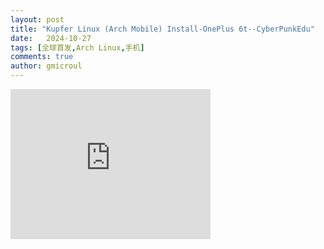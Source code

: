 ```yaml
---
layout: post
title: "Kupfer Linux (Arch Mobile) Install-OnePlus 6t--CyberPunkEdu"
date:   2024-10-27
tags: [全球首发,Arch Linux,手机]
comments: true
author: gmicroul
---
```


<iframe width="320" height="240" src="https://www.youtube.com/embed/FJzw-Pt6k1Q?si=wmU4eJMF1-kWa2-2" title="YouTube video player" frameborder="0" allow="accelerometer; autoplay; clipboard-write; encrypted-media; gyroscope; picture-in-picture; web-share" referrerpolicy="strict-origin-when-cross-origin" allowfullscreen></iframe>
